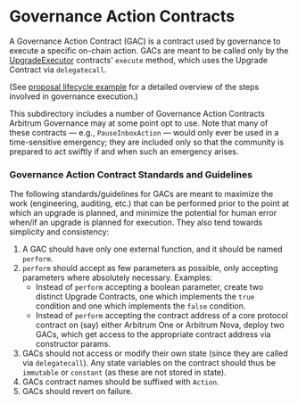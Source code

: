 # Governance Action Contracts
A Governance Action Contract (GAC) is a contract used by governance to execute a specific on-chain action. GACs are meant to be called only by the [UpgradeExecutor](../UpgradeExecutor.sol) contracts' `execute` method, which uses the Upgrade Contract via `delegatecall`. 

(See  [proposal lifecycle example](../../docs/proposal_lifecycle_example.md) for a detailed overview of the steps involved in governance execution.) 

This subdirectory includes a number of Governance Action Contracts Arbitrum Governance may at some point opt to use. Note that many of these contracts — e.g., `PauseInboxAction` — would only ever be used in a time-sensitive emergency; they are included only so that the community is prepared to act swiftly if and when such an emergency arises. 


### Governance Action Contract Standards and Guidelines

The following standards/guidelines for GACs are meant to maximize the work (engineering, auditing, etc.) that can be performed prior to the point at which an upgrade is planned, and minimize the potential for human error when/if an upgrade is planned for execution. They also tend towards simplicity and consistency:

1. A GAC should have only one external function, and it should be named `perform`. 
2. `perform` should accept as few parameters as possible, only accepting parameters where absolutely necessary. 
    Examples:
    - Instead of `perform` accepting a boolean parameter, create two distinct Upgrade Contracts, one which implements the `true` condition and one which implements the `false` condition.
    - Instead of `perform` accepting the contract address of a core protocol contract on (say) either Arbitrum One or Arbitrum Nova, deploy two GACs, which get access to the appropriate contract address via constructor params.
3. GACs should not access or modify their own state (since they are called via `delegatecall`). Any state variables on the contract should thus be `immutable` or `constant` (as these are not stored in state).
4. GACs contract names should be suffixed with `Action`.
5. GACs should revert on failure.
